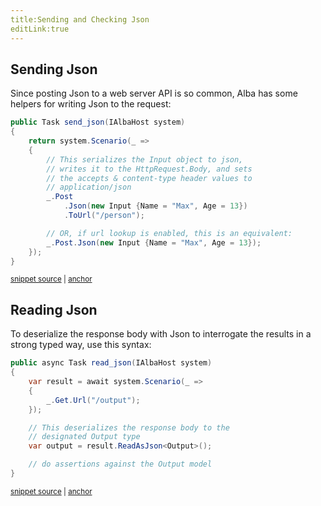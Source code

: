 ```yaml
---
title:Sending and Checking Json
editLink:true
---
```


## Sending Json

Since posting Json to a web server API is so common, Alba has some helpers for writing Json to the request:

<!-- snippet: sample_sending_json -->
<a id='snippet-sample_sending_json'></a>
```cs
public Task send_json(IAlbaHost system)
{
    return system.Scenario(_ =>
    {
        // This serializes the Input object to json,
        // writes it to the HttpRequest.Body, and sets
        // the accepts & content-type header values to
        // application/json
        _.Post
            .Json(new Input {Name = "Max", Age = 13})
            .ToUrl("/person");

        // OR, if url lookup is enabled, this is an equivalent:
        _.Post.Json(new Input {Name = "Max", Age = 13});
    });
}
```
<sup><a href='https://github.com/JasperFx/alba/blob/master/src/Alba.Testing/Samples/JsonAndXml.cs#L10-L27' title='Snippet source file'>snippet source</a> | <a href='#snippet-sample_sending_json' title='Start of snippet'>anchor</a></sup>
<!-- endSnippet -->


## Reading Json

To deserialize the response body with Json to interrogate the results in a strong typed way, use this syntax:

<!-- snippet: sample_read_json -->
<a id='snippet-sample_read_json'></a>
```cs
public async Task read_json(IAlbaHost system)
{
    var result = await system.Scenario(_ =>
    {
        _.Get.Url("/output");
    });

    // This deserializes the response body to the
    // designated Output type
    var output = result.ReadAsJson<Output>();

    // do assertions against the Output model
}
```
<sup><a href='https://github.com/JasperFx/alba/blob/master/src/Alba.Testing/Samples/JsonAndXml.cs#L48-L62' title='Snippet source file'>snippet source</a> | <a href='#snippet-sample_read_json' title='Start of snippet'>anchor</a></sup>
<!-- endSnippet -->
